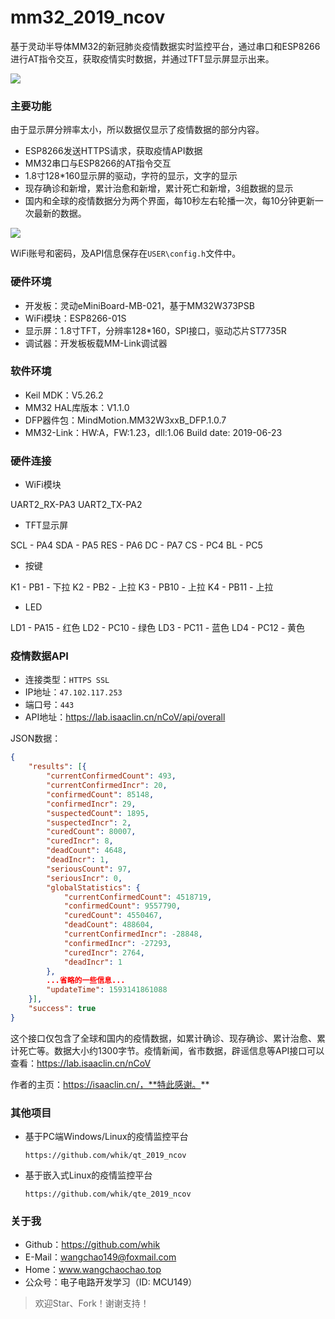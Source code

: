 # mm32_2019_ncov
基于灵动半导体MM32的新冠肺炎疫情数据实时监控平台，通过串口和ESP8266进行AT指令交互，获取疫情实时数据，并通过TFT显示屏显示出来。

![](https://wcc-blog.oss-cn-beijing.aliyuncs.com/img/200626/china.jpg)

### 主要功能

由于显示屏分辨率太小，所以数据仅显示了疫情数据的部分内容。

- ESP8266发送HTTPS请求，获取疫情API数据
- MM32串口与ESP8266的AT指令交互
- 1.8寸128*160显示屏的驱动，字符的显示，文字的显示
- 现存确诊和新增，累计治愈和新增，累计死亡和新增，3组数据的显示
- 国内和全球的疫情数据分为两个界面，每10秒左右轮播一次，每10分钟更新一次最新的数据。

![](https://wcc-blog.oss-cn-beijing.aliyuncs.com/img/200626/global.jpg)

WiFi账号和密码，及API信息保存在`USER\config.h`文件中。

### 硬件环境

- 开发板：灵动eMiniBoard-MB-021，基于MM32W373PSB
- WiFi模块：ESP8266-01S
- 显示屏：1.8寸TFT，分辨率128*160，SPI接口，驱动芯片ST7735R
- 调试器：开发板板载MM-Link调试器

### 软件环境

- Keil MDK：V5.26.2
- MM32 HAL库版本：V1.1.0
- DFP器件包：MindMotion.MM32W3xxB_DFP.1.0.7
- MM32-Link：HW:A，FW:1.23，dll:1.06  Build date: 2019-06-23

### 硬件连接

- WiFi模块

UART2_RX-PA3
UART2_TX-PA2

- TFT显示屏

SCL - PA4
SDA - PA5
RES - PA6
DC  - PA7
CS  - PC4
BL  - PC5

- 按键

K1 - PB1 - 下拉
K2 - PB2 - 上拉
K3 - PB10 - 上拉
K4 - PB11 - 上拉

- LED

LD1 - PA15 - 红色
LD2 - PC10 - 绿色
LD3 - PC11 - 蓝色
LD4 - PC12 - 黄色

### 疫情数据API 

- 连接类型：`HTTPS SSL`
- IP地址：`47.102.117.253`
- 端口号：`443`
- API地址：https://lab.isaaclin.cn/nCoV/api/overall

JSON数据：

```JSON
{
	"results": [{
		"currentConfirmedCount": 493,
		"currentConfirmedIncr": 20,
		"confirmedCount": 85148,
		"confirmedIncr": 29,
		"suspectedCount": 1895,
		"suspectedIncr": 2,
		"curedCount": 80007,
		"curedIncr": 8,
		"deadCount": 4648,
		"deadIncr": 1,
		"seriousCount": 97,
		"seriousIncr": 0,
		"globalStatistics": {
			"currentConfirmedCount": 4518719,
			"confirmedCount": 9557790,
			"curedCount": 4550467,
			"deadCount": 488604,
			"currentConfirmedIncr": -28848,
			"confirmedIncr": -27293,
			"curedIncr": 2764,
			"deadIncr": 1
		},
        ...省略的一些信息...
		"updateTime": 1593141861088
	}],
	"success": true
}
```

这个接口仅包含了全球和国内的疫情数据，如累计确诊、现存确诊、累计治愈、累计死亡等。数据大小约1300字节。疫情新闻，省市数据，辟谣信息等API接口可以查看：https://lab.isaaclin.cn/nCoV

作者的主页：https://isaaclin.cn/，**特此感谢。**

### 其他项目

- 基于PC端Windows/Linux的疫情监控平台

  `https://github.com/whik/qt_2019_ncov`

- 基于嵌入式Linux的疫情监控平台

  `https://github.com/whik/qte_2019_ncov`

### 关于我

- Github：https://github.com/whik
- E-Mail：wangchao149@foxmail.com
- Home：www.wangchaochao.top
- 公众号：电子电路开发学习（ID: MCU149）


> 欢迎Star、Fork！谢谢支持！

